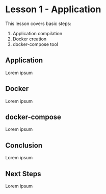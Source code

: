 # Lesson 1 - Application
This lesson covers basic steps:
1. Application compilation
2. Docker creation
3. docker-compose tool

## Application
Lorem ipsum

## Docker
Lorem ipsum

## docker-compose
Lorem ipsum

## Conclusion
Lorem ipsum

## Next Steps
Lorem ipsum